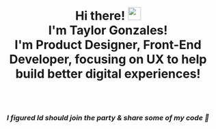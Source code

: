 <div align="center"> 
<h1>Hi there! <img src="https://raw.githubusercontent.com/MartinHeinz/MartinHeinz/master/wave.gif" width="30px"><br>I'm Taylor Gonzales!<br> I'm Product Designer, Front-End Developer, focusing on UX to help build better digital experiences!</h1><br><br>
<h3><i>I figured Id should join the party & share some of my code 🎉 </h3></i>

